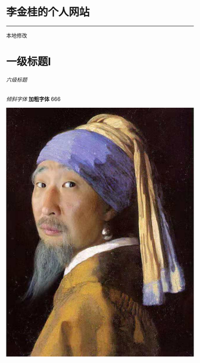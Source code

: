 # 李金桂的个人网站
---------------------
本地修改
# 一级标题I
###### 六级标题
*倾斜字体*
**加粗字体**
666

![funnyPic](./picture/a.jpg?raw=true, "搞笑")
